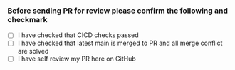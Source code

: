 ### Before sending PR for review please confirm the following and checkmark
- [ ] I have checked that CICD checks passed
- [ ] I have checked that latest main is merged to PR and all merge conflict are solved
- [ ] I have self review my PR here on GitHub
